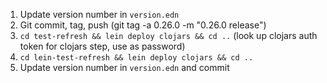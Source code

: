 1. Update version number in `version.edn`
1. Git commit, tag, push (git tag -a 0.26.0 -m "0.26.0 release")
2. `cd test-refresh && lein deploy clojars && cd ..` (look up clojars auth token for clojars step, use as password)
3. `cd lein-test-refresh && lein deploy clojars && cd ..`
4. Update version number in `version.edn` and commit
